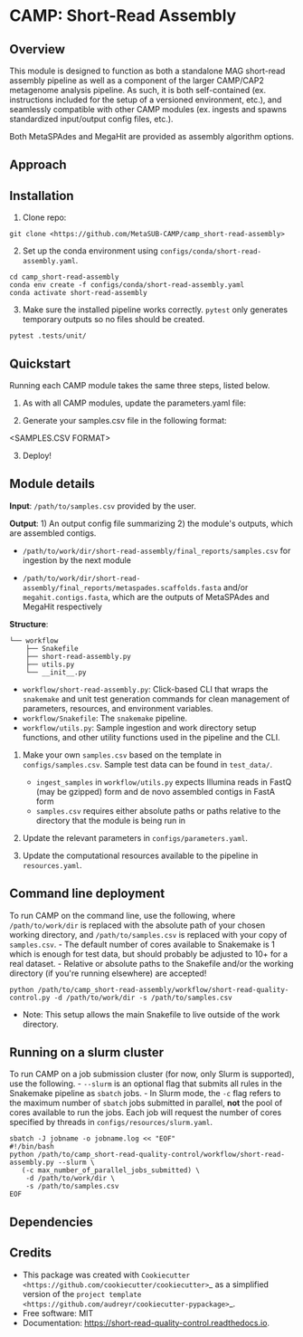 # CAMP: Short-Read Assembly

Overview
--------

This module is designed to function as both a standalone MAG short-read assembly pipeline as well as a component of the larger CAMP/CAP2 metagenome analysis pipeline. As such, it is both self-contained (ex. instructions included for the setup of a versioned environment, etc.), and seamlessly compatible with other CAMP modules (ex. ingests and spawns standardized input/output config files, etc.). 

Both MetaSPAdes and MegaHit are provided as assembly algorithm options. 

Approach
--------
<INSERT PIPELINE IMAGE>

Installation
------------

1. Clone repo: 

```
git clone <https://github.com/MetaSUB-CAMP/camp_short-read-assembly>
```

2. Set up the conda environment using ``configs/conda/short-read-assembly.yaml``. 

```
cd camp_short-read-assembly
conda env create -f configs/conda/short-read-assembly.yaml
conda activate short-read-assembly
```

3. Make sure the installed pipeline works correctly. ``pytest`` only generates temporary outputs so no files should be created.

```
pytest .tests/unit/
```

Quickstart
----------

Running each CAMP module takes the same three steps, listed below.

1. As with all CAMP modules, update the parameters.yaml file:

<TABLE OF PARAMETERS AND DESCRIPTIONS>

2. Generate your samples.csv file in the following format:

<SAMPLES.CSV FORMAT>

3. Deploy!

<SNAKEMAKE COMMAND>

Module details
---------------

**Input**: ``/path/to/samples.csv`` provided by the user.

**Output**: 1) An output config file summarizing 2) the module's outputs, which are assembled contigs. 

- ``/path/to/work/dir/short-read-assembly/final_reports/samples.csv`` for ingestion by the next module

- ``/path/to/work/dir/short-read-assembly/final_reports/metaspades.scaffolds.fasta`` and/or ``megahit.contigs.fasta``, which are the outputs of MetaSPAdes and MegaHit respectively

**Structure**:
```
└── workflow
    ├── Snakefile
    ├── short-read-assembly.py
    ├── utils.py
    └── __init__.py
```
* ``workflow/short-read-assembly.py``: Click-based CLI that wraps the ``snakemake`` and unit test generation commands for clean management of parameters, resources, and environment variables.
* ``workflow/Snakefile``: The ``snakemake`` pipeline. 
* ``workflow/utils.py``: Sample ingestion and work directory setup functions, and other utility functions used in the pipeline and the CLI.

1. Make your own ``samples.csv`` based on the template in ``configs/samples.csv``. Sample test data can be found in ``test_data/``. 
    - ``ingest_samples`` in ``workflow/utils.py`` expects Illumina reads in FastQ (may be gzipped) form and de novo assembled contigs in FastA form
    - ``samples.csv`` requires either absolute paths or paths relative to the directory that the module is being run in

2. Update the relevant parameters in ``configs/parameters.yaml``.

3. Update the computational resources available to the pipeline in ``resources.yaml``. 


Command line deployment
-----------------------
To run CAMP on the command line, use the following, where ``/path/to/work/dir`` is replaced with the absolute path of your chosen working directory, and ``/path/to/samples.csv`` is replaced with your copy of ``samples.csv``. 
    - The default number of cores available to Snakemake is 1 which is enough for test data, but should probably be adjusted to 10+ for a real dataset.
    - Relative or absolute paths to the Snakefile and/or the working directory (if you're running elsewhere) are accepted!
```
python /path/to/camp_short-read-assembly/workflow/short-read-quality-control.py -d /path/to/work/dir -s /path/to/samples.csv
```

* Note: This setup allows the main Snakefile to live outside of the work directory.

Running on a slurm cluster
--------------------------
To run CAMP on a job submission cluster (for now, only Slurm is supported), use the following.
    - ``--slurm`` is an optional flag that submits all rules in the Snakemake pipeline as ``sbatch`` jobs. 
    - In Slurm mode, the ``-c`` flag refers to the maximum number of ``sbatch`` jobs submitted in parallel, **not** the pool of cores available to run the jobs. Each job will request the number of cores specified by threads in ``configs/resources/slurm.yaml``.
```
sbatch -J jobname -o jobname.log << "EOF"
#!/bin/bash
python /path/to/camp_short-read-quality-control/workflow/short-read-assembly.py --slurm \
   (-c max_number_of_parallel_jobs_submitted) \
    -d /path/to/work/dir \
    -s /path/to/samples.csv
EOF
```
Dependencies
------------
<LIST ALL DEPENDENCIES>

Credits
-------

* This package was created with `Cookiecutter <https://github.com/cookiecutter/cookiecutter>`_ as a simplified version of the `project template <https://github.com/audreyr/cookiecutter-pypackage>`_.
* Free software: MIT
* Documentation: https://short-read-quality-control.readthedocs.io. 


